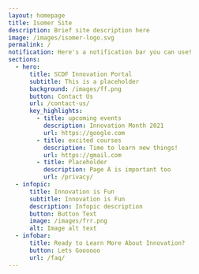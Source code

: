 ```yaml
---
layout: homepage
title: Isomer Site
description: Brief site description here
image: /images/isomer-logo.svg
permalink: /
notification: Here's a notification bar you can use!
sections:
  - hero:
      title: SCDF Innovation Portal
      subtitle: This is a placeholder
      background: /images/ff.png
      button: Contact Us
      url: /contact-us/
      key_highlights:
        - title: upcoming events
          description: Innovation Month 2021
          url: https://google.com
        - title: excited courses
          description: Time to learn new things!
          url: https://gmail.com
        - title: Placeholder
          description: Page A is important too
          url: /privacy/
  - infopic:
      title: Innovation is Fun
      subtitle: Innovation is Fun
      description: Infopic description
      button: Button Text
      image: /images/frr.png
      alt: Image alt text
  - infobar:
      title: Ready to Learn More About Innovation?
      button: Lets Goooooo
      url: /faq/
---
```

